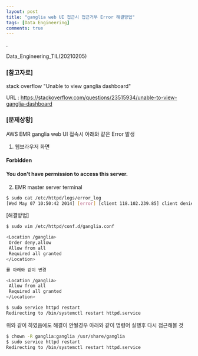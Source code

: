 ```yaml
---
layout: post
title: "ganglia web UI 접근시 접근거부 Error 해결방법"
tags: [Data Engineering]
comments: true
---
```


.

Data_Engineering_TIL(20210205)

### [참고자료]

stack overflow "Unable to view ganglia dashboard"

URL : https://stackoverflow.com/questions/23515934/unable-to-view-ganglia-dashboard

### [문제상황]

AWS EMR ganglia web UI 접속시 아래와 같은 Error 발생

1) 웹브라우저 화면

#### Forbidden 

#### You don't have permission to access this server.

2) EMR master server terminal

```bash
$ sudo cat /etc/httpd/logs/error_log
[Wed May 07 10:50:42 2014] [error] [client 118.102.239.85] client denied by server configuration: /usr/share/ganglia
```

[해결방법]

```bash
$ sudo vim /etc/httpd/conf.d/ganglia.conf

<Location /ganglia>
 Order deny,allow
 Allow from all
 Required all granted
</Location>

를 아래와 같이 변경

<Location /ganglia>
 Allow from all
 Required all granted
</Location>

$ sudo service httpd restart
Redirecting to /bin/systemctl restart httpd.service

```

위와 같이 하였음에도 해결이 안될경우 아래와 같이 명령어 실행후 다시 접근해볼 것

```bash
$ chown -R ganglia:ganglia /usr/share/ganglia
$ sudo service httpd restart
Redirecting to /bin/systemctl restart httpd.service
```